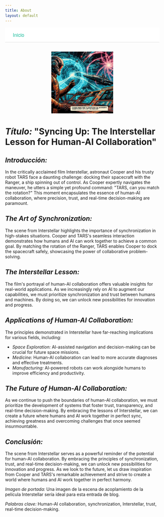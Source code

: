 ```yaml
---
title: About
layout: default
---
```


<div style="background-color: white; padding: 12px 0; text-align: justify; font-family: 'Helvetica Neue', Helvetica, Arial, sans-serif; font-size: 16px; border-bottom: 1px solid #e0e0e0;">
  <a href="/AI/index.html" style="margin: 0 25px; text-decoration: none; color: #1abc9c;">Inicio</a>
</div>

<div style="text-align: center; margin: 30px 0;">
  <img src="assets/img/foto_cooper.jpg" style="max-width: 40%;" />
</div>


# *Título:* "Syncing Up: The Interstellar Lesson for Human-AI Collaboration"

## *Introducción:*

In the critically acclaimed film Interstellar, astronaut Cooper and his trusty robot TARS face a daunting challenge: docking their spacecraft with the Ranger, a ship spinning out of control. As Cooper expertly navigates the maneuver, he utters a simple yet profound command: "TARS, can you match the rotation?" This moment encapsulates the essence of human-AI collaboration, where precision, trust, and real-time decision-making are paramount.

## *The Art of Synchronization:*

The scene from Interstellar highlights the importance of synchronization in high-stakes situations. Cooper and TARS's seamless interaction demonstrates how humans and AI can work together to achieve a common goal. By matching the rotation of the Ranger, TARS enables Cooper to dock the spacecraft safely, showcasing the power of collaborative problem-solving.

## *The Interstellar Lesson:*

The film's portrayal of human-AI collaboration offers valuable insights for real-world applications. As we increasingly rely on AI to augment our capabilities, we must prioritize synchronization and trust between humans and machines. By doing so, we can unlock new possibilities for innovation and progress.

## *Applications of Human-AI Collaboration:*

The principles demonstrated in Interstellar have far-reaching implications for various fields, including:

- *Space Exploration:* AI-assisted navigation and decision-making can be crucial for future space missions.
- *Medicine:* Human-AI collaboration can lead to more accurate diagnoses and effective treatments.
- *Manufacturing:* AI-powered robots can work alongside humans to improve efficiency and productivity.

## *The Future of Human-AI Collaboration:*

As we continue to push the boundaries of human-AI collaboration, we must prioritize the development of systems that foster trust, transparency, and real-time decision-making. By embracing the lessons of Interstellar, we can create a future where humans and AI work together in perfect sync, achieving greatness and overcoming challenges that once seemed insurmountable.

## *Conclusión:*

The scene from Interstellar serves as a powerful reminder of the potential for human-AI collaboration. By embracing the principles of synchronization, trust, and real-time decision-making, we can unlock new possibilities for innovation and progress. As we look to the future, let us draw inspiration from Cooper and TARS's remarkable achievement and strive to create a world where humans and AI work together in perfect harmony.

*Imagen de portada:* Una imagen de la escena de acoplamiento de la película Interstellar sería ideal para esta entrada de blog.

*Palabras clave:* Human-AI collaboration, synchronization, Interstellar, trust, real-time decision-making.
